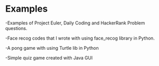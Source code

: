 # Examples

-Examples of Project Euler, Daily Coding and HackerRank Problem questions.


-Face recog codes that I wrote with using face_recog library in Python.


-A pong game with using Turtle lib in Python


-Simple quiz game created with Java GUI
